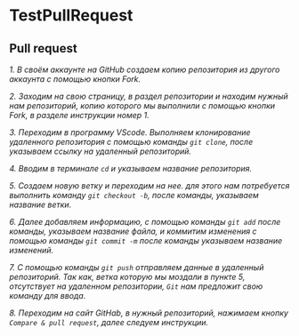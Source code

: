 # TestPullRequest

## Pull request

*1. В своём аккаунте на GitHub создаем копию репозитория из другого аккаунта с помощью кнопки Fork.*

*2. Заходим на свою страницу, в раздел репозитории и находим нужный нам репозиторий, копию которого мы выполнили с помощью кнопки Fork, в разделе инструкции номер 1.*

*3. Переходим в программу VScode. Выполняем клонирование удаленного репозитория с помощью команды `git clone`, после указываем ссылку на удаленный репозиторий.*

*4. Вводим в терминале `cd` и указываем название репозитория.*

*5. Создаем новую ветку и переходим на нее. для этого нам потребуется выполнить команду `git checkout -b`, после команды, указываем название ветки.*

*6. Далее добавляем информацию, с помощью команды `git add` после команды, указываем название файла, и коммитим изменения с помощью команды `git commit -m` после команды указываем название изменений.*

*7. С помощью команды `git push` отправляем данные в удаленный репозиторий. Так как, ветка которую мы моздали в пункте 5, отсутствует на удаленном репозитории, `Git` нам предложит свою команду для ввода.*

*8. Переходим на сайт GitHab, в нужный репозиторий, нажимаем кнопку `Compare & pull request`, далее следуем инструкции.*